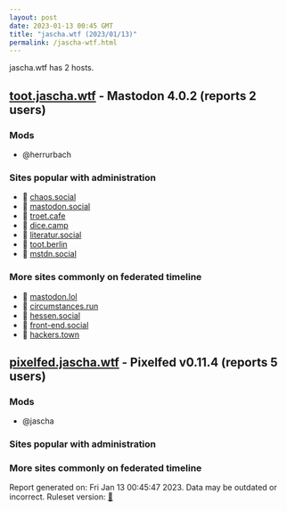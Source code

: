 ```yaml
---
layout: post
date: 2023-01-13 00:45 GMT
title: "jascha.wtf (2023/01/13)"
permalink: /jascha-wtf.html
---
```


jascha.wtf has 2 hosts.

## [toot.jascha.wtf](https://toot.jascha.wtf) - Mastodon 4.0.2 (reports 2 users)

### Mods
 * @herrurbach

### Sites popular with administration

* 🐘 [chaos.social](/chaos-social.html)
* 🐘 [mastodon.social](/mastodon-social.html)
* 🐘 [troet.cafe](/troet-cafe.html)
* 🐘 [dice.camp](/dice-camp.html)
* 🐘 [literatur.social](/literatur-social.html)
* 🐘 [toot.berlin](/toot-berlin.html)
* 🐘 [mstdn.social](/mstdn-social.html)

### More sites commonly on federated timeline

* 🐘 [mastodon.lol](/mastodon-lol.html)
* 🐘 [circumstances.run](/circumstances-run.html)
* 🐘 [hessen.social](/hessen-social.html)
* 🐘 [front-end.social](/front-end-social.html)
* 🐘 [hackers.town](/hackers-town.html)

## [pixelfed.jascha.wtf](https://pixelfed.jascha.wtf) - Pixelfed v0.11.4 (reports 5 users)

### Mods
 * @jascha

### Sites popular with administration


### More sites commonly on federated timeline


Report generated on: Fri Jan 13 00:45:47 2023. Data may be outdated or incorrect.
Ruleset version: [🧁](/version-cupcake)
